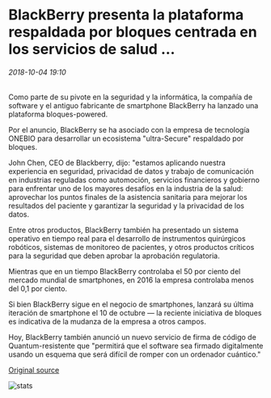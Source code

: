 # BlackBerry presenta la plataforma respaldada por bloques centrada en los servicios de salud ...

###### 2018-10-04 19:10

Como parte de su pivote en la seguridad y la informática, la compañía de software y el antiguo fabricante de smartphone BlackBerry ha lanzado una plataforma bloques-powered.

Por el anuncio, BlackBerry se ha asociado con la empresa de tecnología ONEBIO para desarrollar un ecosistema "ultra-Secure" respaldado por bloques.

John Chen, CEO de Blackberry, dijo: "estamos aplicando nuestra experiencia en seguridad, privacidad de datos y trabajo de comunicación en industrias reguladas como automoción, servicios financieros y gobierno para enfrentar uno de los mayores desafíos en la industria de la salud: aprovechar los puntos finales de la asistencia sanitaria para mejorar los resultados del paciente y garantizar la seguridad y la privacidad de los datos.

Entre otros productos, BlackBerry también ha presentado un sistema operativo en tiempo real para el desarrollo de instrumentos quirúrgicos robóticos, sistemas de monitoreo de pacientes, y otros productos críticos para la seguridad que deben aprobar la aprobación regulatoria.

Mientras que en un tiempo BlackBerry controlaba el 50 por ciento del mercado mundial de smartphones, en 2016 la empresa controlaba menos del 0,1 por ciento.

Si bien BlackBerry sigue en el negocio de smartphones, lanzará su última iteración de smartphone el 10 de octubre — la reciente iniciativa de bloques es indicativa de la mudanza de la empresa a otros campos.

Hoy, BlackBerry también anunció un nuevo servicio de firma de código de Quantum-resistente que "permitirá que el software sea firmado digitalmente usando un esquema que será difícil de romper con un ordenador cuántico."

[Original source](https://cointelegraph.com/news/blackberry-introduces-blockchain-backed-platform-focused-on-healthcare-services)

![stats](https://c.statcounter.com/11760860/0/a89fa40b/1/ "stats")